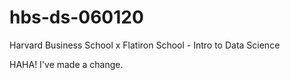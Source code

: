 # hbs-ds-060120
Harvard Business School x Flatiron School - Intro to Data Science

HAHA! I've made a change.

